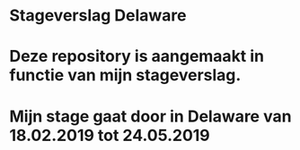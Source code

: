 # Stageverslag Delaware
# Deze repository is aangemaakt in functie van mijn stageverslag.
# Mijn stage gaat door in Delaware van 18.02.2019 tot 24.05.2019
